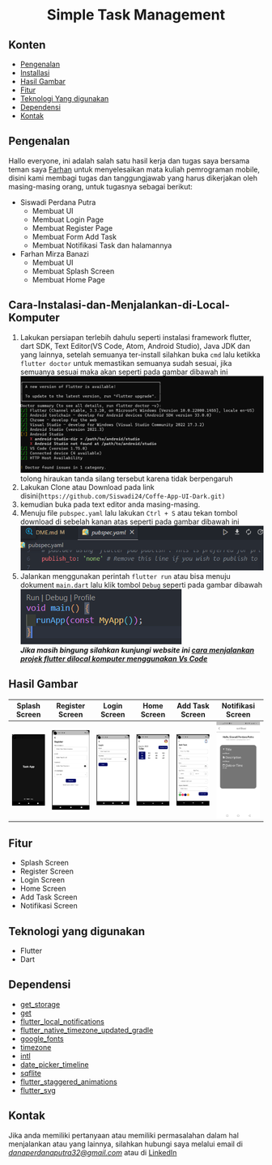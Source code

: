 <h1 align="center">
  Simple Task Management
</h1>

## Konten
- [Pengenalan](#pengenalan)
- [Installasi](#Cara-Instalasi-dan-Menjalankan-di-Local-Komputer)
- [Hasil Gambar](#Hasil-Gambar)
- [Fitur](#Fitur)
- [Teknologi Yang digunakan](#Teknologi-yang-digunakan)
- [Dependensi](#Dependensi)
- [Kontak](#Kontak)

## Pengenalan
Hallo everyone, ini adalah salah satu hasil kerja dan tugas saya bersama teman saya [Farhan](https://www.linkedin.com/in/farhan-mirza-banazi-510907236/) untuk menyelesaikan mata kuliah pemrograman mobile, disini kami membagi tugas dan tanggungjawab yang harus dikerjakan oleh masing-masing orang, untuk tugasnya sebagai berikut:
- Siswadi Perdana Putra
  - Membuat UI
  - Membuat Login Page
  - Membuat Register Page
  - Membuat Form Add Task
  - Membuat Notifikasi Task dan halamannya
- Farhan Mirza Banazi
    - Membuat UI
    - Membuat Splash Screen
    - Membuat Home Page

## Cara-Instalasi-dan-Menjalankan-di-Local-Komputer
1. Lakukan persiapan terlebih dahulu seperti instalasi framework flutter, dart SDK, Text Editor(VS Code, Atom, Android Studio), Java JDK dan yang lainnya, setelah semuanya ter-install silahkan buka `cmd` lalu ketikka `flutter doctor` untuk memastikan semuanya sudah sesuai, jika semuanya sesuai maka akan seperti pada gambar dibawah ini <br>
<img src="Demo/cmd flutter doctor.png"/> <br> tolong hiraukan tanda silang tersebut karena tidak berpengaruh
2. Lakukan Clone atau Download pada link disini(```https://github.com/Siswadi24/Coffe-App-UI-Dark.git)```
3. kemudian buka pada text editor anda masing-masing. 
4. Menuju file `pubspec.yaml` lalu lakukan `Ctrl + S` atau tekan tombol download di sebelah kanan atas seperti pada gambar dibawah ini<br><img src="Demo/pubyl.png"/>
5. Jalankan menggunakan perintah `flutter run` atau bisa menuju dokument `main.dart` lalu klik tombol `Debug` seperti pada gambar dibawah<br><img src="Demo/debug.png"/><br>
__*Jika masih bingung silahkan kunjungi website ini [cara menjalankan projek flutter dilocal komputer menggunakan Vs Code](https://piusaditya.medium.com/cara-clone-flutter-project-dari-github-menggunakan-visual-studio-code-3e165c2bef98)*__


## Hasil Gambar
Splash Screen | Register Screen | Login Screen | Home Screen | Add Task Screen | Notifikasi Screen
:----------:|:----------:| :----------:| :----------:| :----------:| :----------:
<img src="Demo/Aplikasi/SplashScreen.png"/> | <img src="Demo/Aplikasi/Register.png"/> | <img src="Demo/Aplikasi/Login.png"/> | <img src="Demo/Aplikasi/Home Page.png"/> | <img src="Demo/Aplikasi/Add Task.png"/> | <img src="Demo/Aplikasi/Notifikasi.jpg"/>
## Fitur
- Splash Screen
- Register Screen
- Login Screen
- Home Screen
- Add Task Screen
- Notifikasi Screen

## Teknologi yang digunakan
- Flutter
- Dart

## Dependensi
- [get_storage](https://pub.dev/packages/get_storage)
- [get](https://pub.dev/packages/get)
- [flutter_local_notifications](https://pub.dev/packages/flutter_local_notifications)
- [flutter_native_timezone_updated_gradle](https://pub.dev/packages/flutter_native_timezone_updated_gradle)
- [google_fonts](https://pub.dev/packages/google_fonts)
- [timezone](https://pub.dev/packages/timezone)
- [intl](https://pub.dev/packages/intl)
- [date_picker_timeline](https://pub.dev/packages/date_picker_timeline)
- [sqflite](https://pub.dev/packages/sqflite)
- [flutter_staggered_animations](https://pub.dev/packages/flutter_staggered_animations)
- [flutter_svg](https://pub.dev/packages/flutter_svg)

## Kontak
Jika anda memiliki pertanyaan atau memiliki permasalahan dalam hal menjalankan atau yang lainnya, silahkan hubungi saya melalui email di *danaperdanaputra32@gmail.com* atau di [LinkedIn](https://www.linkedin.com/in/siswadi-perdana-putra-0b670a22b/)
